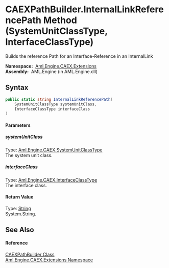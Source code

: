 CAEXPathBuilder.InternalLinkReferencePath Method (SystemUnitClassType, InterfaceClassType)
==========================================================================================
Builds the reference Path for an Interface-Reference in an InternalLink

  **Namespace:**  [Aml.Engine.CAEX.Extensions][1]  
  **Assembly:**  AML.Engine (in AML.Engine.dll)

Syntax
------

```csharp
public static string InternalLinkReferencePath(
	SystemUnitClassType systemUnitClass,
	InterfaceClassType interfaceClass
)
```

#### Parameters

##### *systemUnitClass*
Type: [Aml.Engine.CAEX.SystemUnitClassType][2]  
 The system unit class.

##### *interfaceClass*
Type: [Aml.Engine.CAEX.InterfaceClassType][3]  
 The interface class.

#### Return Value
Type: [String][4]  
 System.String. 

See Also
--------

#### Reference
[CAEXPathBuilder Class][5]  
[Aml.Engine.CAEX.Extensions Namespace][1]  

[1]: ../README.md
[2]: ../../Aml.Engine.CAEX/SystemUnitClassType/README.md
[3]: ../../Aml.Engine.CAEX/InterfaceClassType/README.md
[4]: https://docs.microsoft.com/dotnet/api/system.string
[5]: README.md
[6]: https://www.automationml.org
[7]: ../../icons/logoShade.png